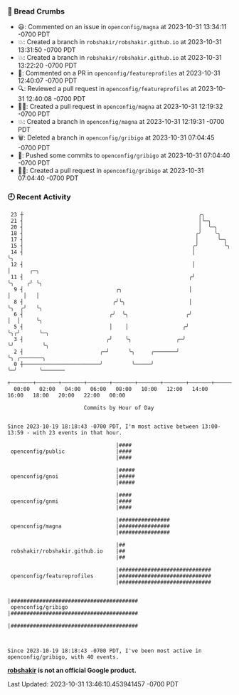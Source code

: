 ### 🍞 Bread Crumbs

 * 😃: Commented on an issue in `openconfig/magna` at 2023-10-31 13:34:11 -0700 PDT
 * 💥: Created a branch in `robshakir/robshakir.github.io` at 2023-10-31 13:31:50 -0700 PDT
 * 💥: Created a branch in `robshakir/robshakir.github.io` at 2023-10-31 13:22:20 -0700 PDT
 * 💬: Commented on a PR in  `openconfig/featureprofiles` at 2023-10-31 12:40:07 -0700 PDT
 * 🔍: Reviewed a pull request in  `openconfig/featureprofiles` at 2023-10-31 12:40:08 -0700 PDT
 * ✍🏼: Created a pull request in `openconfig/magna` at 2023-10-31 12:19:32 -0700 PDT
 * 💥: Created a branch in `openconfig/magna` at 2023-10-31 12:19:31 -0700 PDT
 * 🗑: Deleted a branch in `openconfig/gribigo` at 2023-10-31 07:04:45 -0700 PDT
 * 🚢: Pushed some commits to `openconfig/gribigo` at 2023-10-31 07:04:40 -0700 PDT
 * ✍🏼: Created a pull request in `openconfig/gribigo` at 2023-10-31 07:04:40 -0700 PDT

### 🕘 Recent Activity
```
 23 ┼                                                       ╭╮
 21 ┤                                                       │╰─╮
 20 ┤                                                       │  ╰─╮
 18 ┤                                                      ╭╯    ╰╮
 17 ┤                                                      │      ╰─╮
 15 ┤                                                     ╭╯        ╰╮
 14 ┤                                                     │          ╰╮
 12 ┤                                                     │           │      ╭─╮
 11 ┤                                                    ╭╯           ╰╮    ╭╯ ╰╮
  9 ┤                             ╭╮                     │             │    │   │
  8 ┤                            ╭╯╰╮                    │             ╰╮  ╭╯   ╰╮
  6 ┤                           ╭╯  ╰╮                  ╭╯              │  │     ╰╮
  5 ┤                           │    │                 ╭╯               ╰╮╭╯      ╰─╮
  3 ┤                          ╭╯    ╰╮              ╭─╯                 ╰╯         ╰╮
  2 ┤                        ╭─╯      ╰╮     ╭───────╯                               ╰╮ ╭───────╮
  0 ┼────────────────────────╯         ╰─────╯                                        ╰─╯       ╰───────
    +───────+───────+───────+───────+───────+───────+───────+───────+───────+───────+───────+───────+────
  00:00   02:00   04:00   06:00   08:00   10:00   12:00   14:00   16:00   18:00   20:00   22:00   00:00   

						Commits by Hour of Day


Since 2023-10-19 18:18:43 -0700 PDT, I'm most active between 13:00-13:59 - with 23 events in that hour.

```



```
                                  |####
 openconfig/public                |####
                                  |####

                                  |#####
 openconfig/gnoi                  |#####
                                  |#####

                                  |####
 openconfig/gnmi                  |####
                                  |####

                                  |################
 openconfig/magna                 |################
                                  |################

                                  |##
 robshakir/robshakir.github.io    |##
                                  |##

                                  |#############################
 openconfig/featureprofiles       |#############################
                                  |#############################

                                  |########################################
 openconfig/gribigo               |########################################
                                  |########################################



Since 2023-10-19 18:18:43 -0700 PDT, I've been most active in openconfig/gribigo, with 40 events.

```
**[robshakir](mailto:robjs@google.com) is not an official Google product.**  


Last Updated: 2023-10-31 13:46:10.453941457 -0700 PDT
